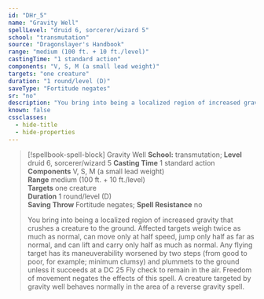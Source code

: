 ```yaml
---
id: "DHr_5"
name: "Gravity Well"
spellLevel: "druid 6, sorcerer/wizard 5"
school: "transmutation"
source: "Dragonslayer's Handbook"
range: "medium (100 ft. + 10 ft./level)"
castingTime: "1 standard action"
components: "V, S, M (a small lead weight)"
targets: "one creature"
duration: "1 round/level (D)"
saveType: "Fortitude negates"
sr: "no"
description: "You bring into being a localized region of increased gravity that crushes a creature to the ground. Affected targets weigh twice as much as normal, can move only at half speed, jump only half as far as normal, and can lift and carry only half as much as normal. Any flying target has its maneuverability worsened by two steps (from good to poor, for example; minimum clumsy) and plummets to the ground unless it succeeds at a DC 25 Fly check to remain in the air.  Freedom of movement negates the effects of this spell. A creature targeted by gravity well behaves normally in the area of a reverse gravity spell."
known: false
cssclasses:
  - hide-title
  - hide-properties
---
```


> [!spellbook-spell-block] Gravity Well
> **School:** transmutation; **Level** druid 6, sorcerer/wizard 5
> **Casting Time** 1 standard action  
> **Components** V, S, M (a small lead weight)  
> **Range** medium (100 ft. + 10 ft./level)  
> **Targets** one creature  
> **Duration** 1 round/level (D)  
> **Saving Throw** Fortitude negates; **Spell Resistance** no
> 
> You bring into being a localized region of increased gravity that crushes a creature to the ground. Affected targets weigh twice as much as normal, can move only at half speed, jump only half as far as normal, and can lift and carry only half as much as normal. Any flying target has its maneuverability worsened by two steps (from good to poor, for example; minimum clumsy) and plummets to the ground unless it succeeds at a DC 25 Fly check to remain in the air.  Freedom of movement negates the effects of this spell. A creature targeted by gravity well behaves normally in the area of a reverse gravity spell.